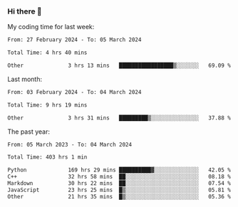 ### Hi there 👋

My coding time for last week:

<!--START_SECTION:week-->

```txt
From: 27 February 2024 - To: 05 March 2024

Total Time: 4 hrs 40 mins

Other              3 hrs 13 mins   █████████████████▒░░░░░░░   69.09 %
```

<!--END_SECTION:week-->

Last month:

<!--START_SECTION:month-->

```txt
From: 03 February 2024 - To: 04 March 2024

Total Time: 9 hrs 19 mins

Other              3 hrs 31 mins   █████████▒░░░░░░░░░░░░░░░   37.88 %
```

<!--END_SECTION:month-->

The past year:

<!--START_SECTION:year-->

```txt
From: 05 March 2023 - To: 04 March 2024

Total Time: 403 hrs 1 min

Python             169 hrs 29 mins ██████████▓░░░░░░░░░░░░░░   42.05 %
C++                32 hrs 58 mins  ██░░░░░░░░░░░░░░░░░░░░░░░   08.18 %
Markdown           30 hrs 22 mins  ██░░░░░░░░░░░░░░░░░░░░░░░   07.54 %
JavaScript         23 hrs 25 mins  █▒░░░░░░░░░░░░░░░░░░░░░░░   05.81 %
Other              21 hrs 35 mins  █▒░░░░░░░░░░░░░░░░░░░░░░░   05.36 %
```

<!--END_SECTION:year-->
